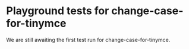 # Playground tests for change-case-for-tinymce
We are still awaiting the first test run for change-case-for-tinymce.
